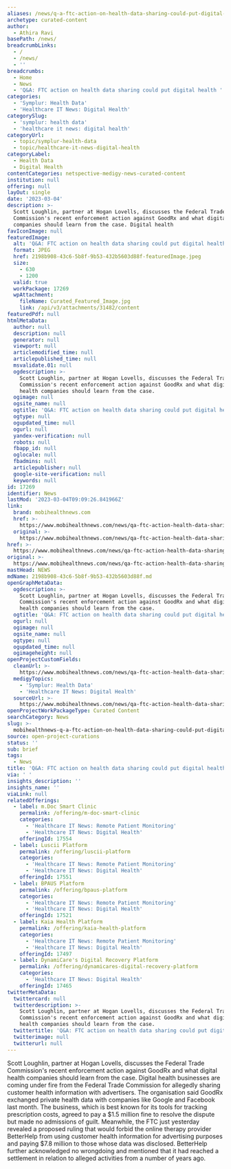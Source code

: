 ```yaml
---
aliases: /news/q-a-ftc-action-on-health-data-sharing-could-put-digital-health-on-notice
archetype: curated-content
author:
  - Athira Ravi
basePath: /news/
breadcrumbLinks:
  - /
  - /news/
  - ''
breadcrumbs:
  - Home
  - News
  - 'Q&A: FTC action on health data sharing could put digital health ''on notice'''
categories:
  - 'Symplur: Health Data'
  - 'Healthcare IT News: Digital Health'
categorySlug:
  - 'symplur: health data'
  - 'healthcare it news: digital health'
categoryUrl:
  - topic/symplur-health-data
  - topic/healthcare-it-news-digital-health
categoryLabel:
  - Health Data
  - Digital Health
contentCategories: netspective-medigy-news-curated-content
institution: null
offering: null
layOut: single
date: '2023-03-04'
description: >-
  Scott Loughlin, partner at Hogan Lovells, discusses the Federal Trade
  Commission's recent enforcement action against GoodRx and what digital health
  companies should learn from the case. Digital health
favIconImage: null
featuredImage:
  alt: 'Q&A: FTC action on health data sharing could put digital health ''on notice'''
  format: JPEG
  href: 2198b908-43c6-5b8f-9b53-432b5603d88f-featuredImage.jpeg
  size:
    - 630
    - 1200
  valid: true
  workPackage: 17269
  wpAttachment:
    fileName: Curated_Featured_Image.jpg
    link: /api/v3/attachments/31482/content
featuredPdf: null
htmlMetaData:
  author: null
  description: null
  generator: null
  viewport: null
  articlemodified_time: null
  articlepublished_time: null
  msvalidate.01: null
  ogdescription: >-
    Scott Loughlin, partner at Hogan Lovells, discusses the Federal Trade
    Commission's recent enforcement action against GoodRx and what digital
    health companies should learn from the case.
  ogimage: null
  ogsite_name: null
  ogtitle: 'Q&A: FTC action on health data sharing could put digital health ''on notice'''
  ogtype: null
  ogupdated_time: null
  ogurl: null
  yandex-verification: null
  robots: null
  fbapp_id: null
  oglocale: null
  fbadmins: null
  articlepublisher: null
  google-site-verification: null
  keywords: null
id: 17269
identifier: News
lastMod: '2023-03-04T09:09:26.841966Z'
link:
  brand: mobihealthnews.com
  href: >-
    https://www.mobihealthnews.com/news/qa-ftc-action-health-data-sharing-could-put-digital-health-notice
  original: >-
    https://www.mobihealthnews.com/news/qa-ftc-action-health-data-sharing-could-put-digital-health-notice
href: >-
  https://www.mobihealthnews.com/news/qa-ftc-action-health-data-sharing-could-put-digital-health-notice
original: >-
  https://www.mobihealthnews.com/news/qa-ftc-action-health-data-sharing-could-put-digital-health-notice
mastHead: NEWS
mdName: 2198b908-43c6-5b8f-9b53-432b5603d88f.md
openGraphMetaData:
  ogdescription: >-
    Scott Loughlin, partner at Hogan Lovells, discusses the Federal Trade
    Commission's recent enforcement action against GoodRx and what digital
    health companies should learn from the case.
  ogtitle: 'Q&A: FTC action on health data sharing could put digital health ''on notice'''
  ogurl: null
  ogimage: null
  ogsite_name: null
  ogtype: null
  ogupdated_time: null
  ogimageheight: null
openProjectCustomFields:
  cleanUrl: >-
    https://www.mobihealthnews.com/news/qa-ftc-action-health-data-sharing-could-put-digital-health-notice
  medigyTopics:
    - 'Symplur: Health Data'
    - 'Healthcare IT News: Digital Health'
  sourceUrl: >-
    https://www.mobihealthnews.com/news/qa-ftc-action-health-data-sharing-could-put-digital-health-notice
openProjectWorkPackageType: Curated Content
searchCategory: News
slug: >-
  mobihealthnews-q-a-ftc-action-on-health-data-sharing-could-put-digital-health-on-notice
source: open-project-curations
status: ''
sub: brief
tags:
  - News
title: 'Q&A: FTC action on health data sharing could put digital health ''on notice'''
via: ' '
insights_description: ''
insights_name: ''
viaLink: null
relatedOfferings:
  - label: m.Doc Smart Clinic
    permalink: /offering/m-doc-smart-clinic
    categories:
      - 'Healthcare IT News: Remote Patient Monitoring'
      - 'Healthcare IT News: Digital Health'
    offeringId: 17554
  - label: Luscii Platform
    permalink: /offering/luscii-platform
    categories:
      - 'Healthcare IT News: Remote Patient Monitoring'
      - 'Healthcare IT News: Digital Health'
    offeringId: 17551
  - label: BPAUS Platform
    permalink: /offering/bpaus-platform
    categories:
      - 'Healthcare IT News: Remote Patient Monitoring'
      - 'Healthcare IT News: Digital Health'
    offeringId: 17521
  - label: Kaia Health Platform
    permalink: /offering/kaia-health-platform
    categories:
      - 'Healthcare IT News: Remote Patient Monitoring'
      - 'Healthcare IT News: Digital Health'
    offeringId: 17497
  - label: DynamiCare's Digital Recovery Platform
    permalink: /offering/dynamicares-digital-recovery-platform
    categories:
      - 'Healthcare IT News: Digital Health'
    offeringId: 17465
twitterMetaData:
  twittercard: null
  twitterdescription: >-
    Scott Loughlin, partner at Hogan Lovells, discusses the Federal Trade
    Commission's recent enforcement action against GoodRx and what digital
    health companies should learn from the case.
  twittertitle: 'Q&A: FTC action on health data sharing could put digital health ''on notice'''
  twitterimage: null
  twitterurl: null
---
```

<p>Scott Loughlin, partner at Hogan Lovells, discusses the Federal Trade Commission's recent enforcement action against GoodRx and what digital health companies should learn from the case. Digital health businesses are coming under fire from the Federal Trade Commission for allegedly sharing customer health information with advertisers. The organisation said GoodRx exchanged private health data with companies like Google and Facebook last month. The business, which is best known for its tools for tracking prescription costs, agreed to pay a $1.5 million fine to resolve the dispute but made no admissions of guilt. Meanwhile, the FTC just yesterday revealed a proposed ruling that would forbid the online therapy provider BetterHelp from using customer health information for advertising purposes and paying $7.8 million to those whose data was disclosed. BetterHelp further acknowledged no wrongdoing and mentioned that it had reached a settlement in relation to alleged activities from a number of years ago.</p>